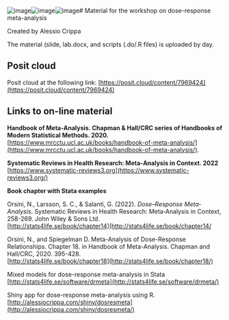 ![image](https://github.com/alecri/drmeta_workshop_material/assets/5814311/8d13b27d-b355-43c4-a390-86944477cb99)![image](https://github.com/alecri/drmeta_workshop_material/assets/5814311/806f414a-f06f-4cc9-ad8a-26cf20a6a904)![image](https://github.com/alecri/drmeta_workshop_material/assets/5814311/9741778a-b612-4669-a6f0-f38681f746ce)# Material for the workshop on dose-response meta-analysis

Created by Alessio Crippa

The material (slide, lab.docx, and scripts (.do/.R files) is uploaded by day.

## Posit cloud  
Posit cloud at the following link: [https://posit.cloud/content/7969424](https://posit.cloud/content/7969424)


## Links to on-line material

**Handbook of Meta-Analysis. Chapman & Hall/CRC series of Handbooks of Modern Statistical Methods. 2020.**  
[https://www.mrcctu.ucl.ac.uk/books/handbook-of-meta-analysis/](https://www.mrcctu.ucl.ac.uk/books/handbook-of-meta-analysis/).  


**Systematic Reviews in Health Research: Meta‐Analysis in Context. 2022**  
[https://www.systematic-reviews3.org](https://www.systematic-reviews3.org/)


**Book chapter with Stata examples**

Orsini, N., Larsson, S. C., & Salanti, G. (2022). *Dose–Response Meta‐Analysis*. Systematic Reviews in Health Research: Meta‐Analysis
in Context, 258-269. John Wiley & Sons Ltd.  
[http://stats4life.se/book/chapter14](http://stats4life.se/book/chapter14/

Orsini, N., and Spiegelman D. Meta-Analysis of Dose-Response Relationships. Chapter 18. in Handbook of Meta-Analysis. Chapman and Hall/CRC, 2020. 395-428.  
[http://stats4life.se/book/chapter18](http://stats4life.se/book/chapter18/)

Mixed models for dose-response meta-analysis in Stata  
[http://stats4life.se/software/drmeta](http://stats4life.se/software/drmeta/)

Shiny app for dose-response meta-analysis using R.  
[http://alessiocrippa.com/shiny/dosresmeta](http://alessiocrippa.com/shiny/dosresmeta/)
